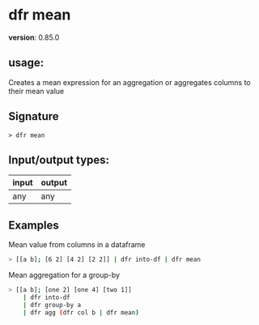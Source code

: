 # dfr mean

**version**: 0.85.0

## **usage**:

Creates a mean expression for an aggregation or aggregates columns to their mean value

## Signature

`> dfr mean `

## Input/output types:

| input | output |
| ----- | ------ |
| any   | any    |

## Examples

Mean value from columns in a dataframe

```bash
> [[a b]; [6 2] [4 2] [2 2]] | dfr into-df | dfr mean
```

Mean aggregation for a group-by

```bash
> [[a b]; [one 2] [one 4] [two 1]]
    | dfr into-df
    | dfr group-by a
    | dfr agg (dfr col b | dfr mean)
```

